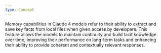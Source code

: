 ```yaml
---
type: Concept
---
```


Memory capabilities in Claude 4 models refer to their ability to extract and save key facts from local files when given access by developers. This feature allows the models to maintain continuity and build tacit knowledge over time, improving their performance on long-term tasks and enhancing their ability to provide coherent and contextually relevant responses.